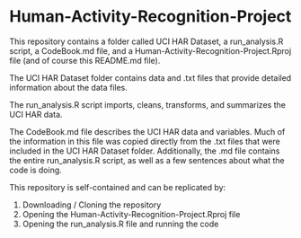 # Human-Activity-Recognition-Project
This repository contains a folder called UCI HAR Dataset, a run_analysis.R script, a CodeBook.md file, and a Human-Activity-Recognition-Project.Rproj file (and of course this README.md file). 

The UCI HAR Dataset folder contains data and .txt files that provide detailed information about the data files. 

The run_analysis.R script imports, cleans, transforms, and summarizes the UCI HAR data.

The CodeBook.md file describes the UCI HAR data and variables. Much of the information in this file was copied directly from the .txt files that were included in the UCI HAR Dataset folder. Additionally, the .md file contains the entire run_analysis.R script, as well as a few sentences about what the code is doing. 

This repository is self-contained and can be replicated by:

1. Downloading / Cloning the repository
2. Opening the Human-Activity-Recognition-Project.Rproj file
3. Opening the run_analysis.R file and running the code


